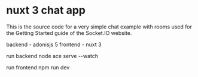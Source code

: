 # nuxt 3 chat app
This is the source code for a very simple chat example with rooms used for the Getting Started guide of the Socket.IO website.

backend - adonisjs 5
frontend - nuxt 3

run backend
node ace serve --watch

run frontend
npm run dev
